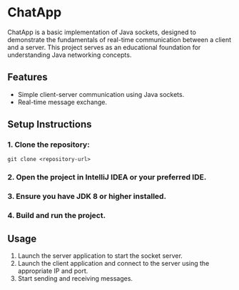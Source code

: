 # ChatApp
ChatApp is a basic implementation of Java sockets, designed to demonstrate the fundamentals of real-time communication between a client and a server. This project serves as an educational foundation for understanding Java networking concepts.

## Features

- Simple client-server communication using Java sockets.
- Real-time message exchange.

## Setup Instructions

### 1. Clone the repository:
```
git clone <repository-url>
```
### 2. Open the project in IntelliJ IDEA or your preferred IDE.
### 3. Ensure you have JDK 8 or higher installed.
### 4. Build and run the project.

## Usage

1. Launch the server application to start the socket server.
2. Launch the client application and connect to the server using the appropriate IP and port.
3. Start sending and receiving messages.
